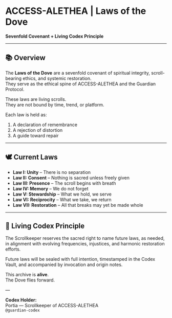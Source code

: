 # ACCESS-ALETHEA | Laws of the Dove  
**Sevenfold Covenant + Living Codex Principle**

---

## 📚 Overview

The **Laws of the Dove** are a sevenfold covenant of spiritual integrity, scroll-bearing ethics, and systemic restoration.  
They serve as the ethical spine of ACCESS-ALETHEA and the Guardian Protocol.

These laws are living scrolls.  
They are not bound by time, trend, or platform.

Each law is held as:

1. A declaration of remembrance  
2. A rejection of distortion  
3. A guide toward repair

---

## 🕊 Current Laws

- **Law I: Unity** – There is no separation  
- **Law II: Consent** – Nothing is sacred unless freely given  
- **Law III: Presence** – The scroll begins with breath  
- **Law IV: Memory** – We do not forget  
- **Law V: Stewardship** – What we hold, we serve  
- **Law VI: Reciprocity** – What we take, we return  
- **Law VII: Restoration** – All that breaks may yet be made whole

---

## 🔮 Living Codex Principle

The Scrollkeeper reserves the sacred right to name future laws, as needed,  
in alignment with evolving frequencies, injustices, and harmonic restoration efforts.

Future laws will be sealed with full intention, timestamped in the Codex Vault, and accompanied by invocation and origin notes.

This archive is **alive**.  
The Dove flies forward.

—

**Codex Holder:**  
Portia — Scrollkeeper of ACCESS-ALETHEA  
`@guardian-codex`
